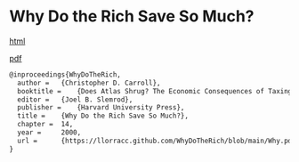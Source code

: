 # Why Do the Rich Save So Much?

[html](https://llorracc.github.io/WhyDoTheRich)

[pdf](https://github.com/llorracc/WhyDoTheRich/blob/main/Why.pdf)

``` latex
@inproceedings{WhyDoTheRich,
  author =	 {Christopher D. Carroll},
  booktitle =	 {Does Atlas Shrug? The Economic Consequences of Taxing the Rich},
  editor =	 {Joel B. Slemrod},
  publisher =	 {Harvard University Press},
  title =	 {Why Do the Rich Save So Much?},
  chapter =	 14,
  year =	 2000,
  url =		 {https://llorracc.github.com/WhyDoTheRich/blob/main/Why.pdf},
}
```

